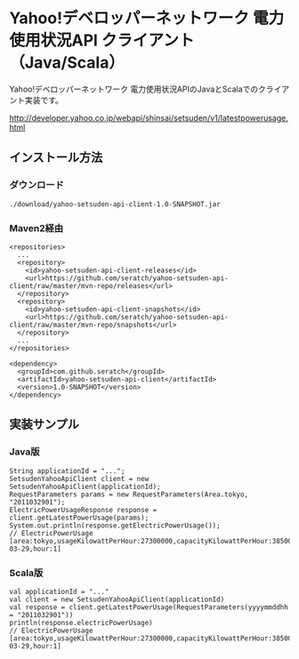 # Yahoo!デベロッパーネットワーク 電力使用状況API クライアント（Java/Scala）

Yahoo!デベロッパーネットワーク 電力使用状況APIのJavaとScalaでのクライアント実装です。

http://developer.yahoo.co.jp/webapi/shinsai/setsuden/v1/latestpowerusage.html

## インストール方法

### ダウンロード

    ./download/yahoo-setsuden-api-client-1.0-SNAPSHOT.jar

### Maven2経由

    <repositories>
      ...
      <repository>
        <id>yahoo-setsuden-api-client-releases</id>
        <url>https://github.com/seratch/yahoo-setsuden-api-client/raw/master/mvn-repo/releases</url>
      </repository>
      <repository>
        <id>yahoo-setsuden-api-client-snapshots</id>
        <url>https://github.com/seratch/yahoo-setsuden-api-client/raw/master/mvn-repo/snapshots</url>
      </repository>
      ...
    </repositories>

    <dependency>
      <groupId>com.github.seratch</groupId>
      <artifactId>yahoo-setsuden-api-client</artifactId>
      <version>1.0-SNAPSHOT</version>
    </dependency>

## 実装サンプル

### Java版

    String applicationId = "...";
    SetsudenYahooApiClient client = new SetsudenYahooApiClient(applicationId);
    RequestParameters params = new RequestParameters(Area.tokyo, "2011032901");
    ElectricPowerUsageResponse response = client.getLatestPowerUsage(params);
    System.out.println(response.getElectricPowerUsage());
    // ElectricPowerUsage [area:tokyo,usageKilowattPerHour:27300000,capacityKilowattPerHour:38500000,date:2011-03-29,hour:1]

### Scala版

    val applicationId = "..."
    val client = new SetsudenYahooApiClient(applicationId)
    val response = client.getLatestPowerUsage(RequestParameters(yyyymmddhh = "2011032901"))
    println(response.electricPowerUsage)
    // ElectricPowerUsage [area:tokyo,usageKilowattPerHour:27300000,capacityKilowattPerHour:38500000,date:2011-03-29,hour:1]

